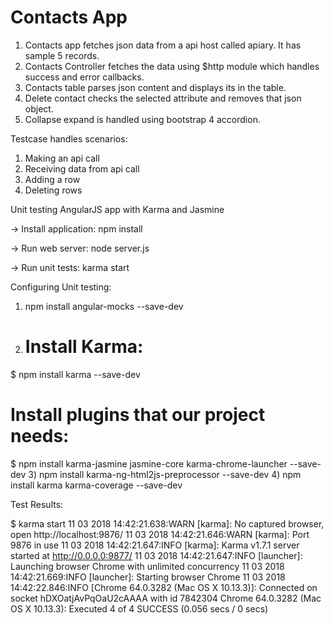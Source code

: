 # Contacts App

1) Contacts app fetches json data from a api host called apiary. It has sample 5 records.
2) Contacts Controller fetches the data using $http module which handles success and error callbacks.
3) Contacts table parses json content and displays its in the table.
4) Delete contact checks the selected attribute and removes that json object.
5) Collapse expand is handled using bootstrap 4 accordion.

Testcase handles scenarios:

1) Making an api call
2) Receiving data from api call
3) Adding a row
4) Deleting rows

Unit testing AngularJS app with Karma and Jasmine

-> Install application: npm install

-> Run web server: node server.js

-> Run unit tests: karma start

Configuring Unit testing:

1) npm install angular-mocks --save-dev
2) # Install Karma:
  $ npm install karma --save-dev
  
  # Install plugins that our project needs:
  $ npm install karma-jasmine jasmine-core karma-chrome-launcher --save-dev
3) npm install karma-ng-html2js-preprocessor --save-dev
4) npm install karma karma-coverage --save-dev


Test Results:

$ karma start
11 03 2018 14:42:21.638:WARN [karma]: No captured browser, open http://localhost:9876/
11 03 2018 14:42:21.646:WARN [karma]: Port 9876 in use
11 03 2018 14:42:21.647:INFO [karma]: Karma v1.7.1 server started at http://0.0.0.0:9877/
11 03 2018 14:42:21.647:INFO [launcher]: Launching browser Chrome with unlimited concurrency
11 03 2018 14:42:21.669:INFO [launcher]: Starting browser Chrome
11 03 2018 14:42:22.846:INFO [Chrome 64.0.3282 (Mac OS X 10.13.3)]: Connected on socket hDXOatjAvPqOaU2cAAAA with id 7842304
Chrome 64.0.3282 (Mac OS X 10.13.3): Executed 4 of 4 SUCCESS (0.056 secs / 0 secs)